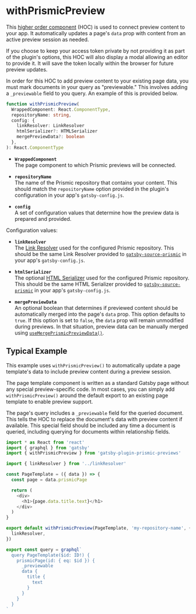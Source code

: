 # withPrismicPreview

This [higher order component][hoc] (HOC) is used to connect preview content to
your app. It automatically updates a page's `data` prop with content from an
active preview session as needed.

If you choose to keep your access token private by not providing it as part of
the plugin's options, this HOC will also display a modal allowing an editor to
provide it. It will save the token locally within the browser for future preview
updates.

In order for this HOC to add preview content to your existing page data, you
must mark documents in your query as "previewable." This involves adding a
`_previewable` field to you query. An example of this is provided below.

```typescript
function withPrismicPreview(
  WrappedComponent: React.ComponentType,
  repositoryName: string,
  config: {
    linkResolver: LinkResolver
    htmlSerializer?: HTMLSerializer
    mergePreviewData?: boolean
  },
): React.ComponentType
```

- **`WrappedComponent`**<br/>The page component to which Prismic previews will
  be connected.

- **`repositoryName`**<br/>The name of the Prismic repository that contains your
  content. This should match the `repositoryName` option provided in the
  plugin's configuration in your app's `gatsby-config.js`.

- **`config`**<br/>A set of configuration values that determine how the preview
  data is prepared and provided.

Configuration values:

- **`linkResolver`**<br/>The [Link Resolver][link-resolver] used for the
  configured Prismic repository. This should be the same Link Resolver provided
  to [`gatsby-source-prismic`][gsp] in your app's `gatsby-config.js`.

- **`htmlSerializer`**<br/>The optional [HTML Serializer][html-serializer] used
  for the configured Prismic repository. This should be the same HTML Serializer
  provided to [`gatsby-source-prismic`][gsp] in your app's `gatsby-config.js`.

- **`mergePreviewData`**<br/>An optional boolean that determines if previewed
  content should be automatically merged into the page's `data` prop. This
  option defaults to `true`. If this option is set to `false`, the `data` prop
  will remain unmodified during previews. In that situation, preview data can be
  manually merged using
  [`useMergePrismicPreviewData()`][usemergeprismicpreviewdata].

## Typical Example

This example uses `withPrismicPreview()` to automatically update a page
template's data to include preview content during a preview session.

The page template component is written as a standard Gatsby page without any
special preview-specific code. In most cases, you can simply add
`withPrismicPreview()` around the default export to an existing page template to
enable preview support.

The page's query includes a `_previewable` field for the queried document. This
tells the HOC to replace the document's data with preview content if available.
This special field should be included any time a document is queried, including
querying for documents within relationship fields.

```javascript
import * as React from 'react'
import { graphql } from 'gatsby'
import { withPrismicPreview } from 'gatsby-plugin-prismic-previews'

import { linkResolver } from '../linkResolver'

const PageTemplate = ({ data }) => {
  const page = data.prismicPage

  return (
    <div>
      <h1>{page.data.title.text}</h1>
    </div>
  )
}

export default withPrismicPreview(PageTemplate, 'my-repository-name', {
  linkResolver,
})

export const query = graphql`
  query PageTemplate($id: ID!) {
    prismicPage(id: { eq: $id }) {
      _previewable
      data {
        title {
          text
        }
      }
    }
  }
`
```

[hoc]: https://reactjs.org/docs/higher-order-components.html
[link-resolver]: https://prismic.io/docs/technologies/link-resolver-gatsby
[gsp]: https://github.com/angeloashmore/gatsby-source-prismic
[html-serializer]:
  https://prismic.io/docs/technologies/html-serializer-javascript
[usemergeprismicpreviewdata]: ./useMergePrismicPreviewData.md
